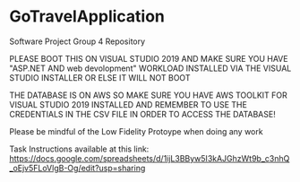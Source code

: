 # GoTravelApplication
Software Project Group 4 Repository

PLEASE BOOT THIS ON VISUAL STUDIO 2019 AND MAKE SURE YOU HAVE "ASP.NET AND web devolopment" WORKLOAD INSTALLED VIA THE VISUAL STUDIO INSTALLER OR ELSE IT WILL NOT BOOT

THE DATABASE IS ON AWS SO MAKE SURE YOU HAVE AWS TOOLKIT FOR VISUAL STUDIO 2019 INSTALLED AND REMEMBER TO USE THE CREDENTIALS IN THE CSV FILE IN ORDER TO ACCESS THE DATABASE!

Please be mindful of the Low Fidelity Protoype when doing any work

Task Instructions available at this link:
https://docs.google.com/spreadsheets/d/1ijL3BByw5I3kAJGhzWt9b_c3nhQ_oEjv5FLoVlgB-Og/edit?usp=sharing
